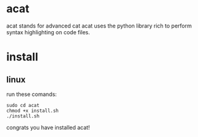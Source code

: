 # acat
acat stands for advanced cat acat uses the python library rich to perform syntax highlighting on code files.
# install
## linux
run these comands:
```
sudo cd acat
chmod +x install.sh
./install.sh
```
congrats you have installed acat!

